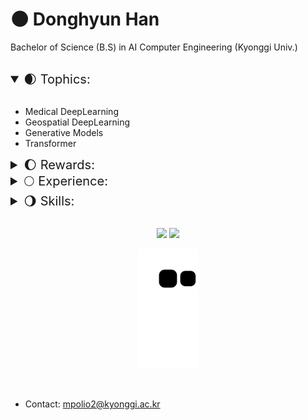 # &#127761; Donghyun Han  

Bachelor of Science (B.S) in AI Computer Engineering (Kyonggi Univ.) 

<br>

<details open>
    <summary style="font-size: 20px"> &#127762; Tophics:</summary>
<br>  

- Medical DeepLearning
- Geospatial DeepLearning
- Generative Models
- Transformer

</details>  

<details>
    <summary style="font-size: 20px">&#127764; Rewards:</summary>
<br>

  - 🏅 경기대학교, 교내 프로그래밍 경진대회 (우수상 수상) (Jun. 2017)  
  - 🏅 한국인터넷정보학회, 캡스톤 디자인 및 아이디어 해커톤 (금상 수상) (Oct. 2021)  
  - 🏅 과학기술정보통신부, 2021 공개 SW 개발자대회 (은상 수상) (Nov. 2021)  
  - 🏅 SW중심대학, 2021 SW상상기업 경진대회 (장려상 수상) (Nov. 2021)  
  - 🏅HealthHub, 2021 HealthHub Datathon: Cephalometric Landmark Detection (우승) (Dec. 2021)  
  - 🏅 한국정보기술학회, 대학생 논문경진대회 우수논문상 (동상) (Jun. 2022)  

</details>  

<details>
    <summary style="font-size: 20px">&#127765; Experience:</summary>
<br>

- <img height=13 src="image/KGU.ico"> &nbsp; &nbsp; &nbsp; &nbsp; &nbsp; &nbsp; &nbsp; &nbsp; &nbsp; &nbsp; &nbsp; &nbsp; &nbsp; B.S, Computer Engineering, Kyonggi University (KGU) (Mar. 2017 -)  
- <img height=13 src="image/etri.svg"> 한국전자통신연구원 (ETRI) Research Trainee (Jul. 2022 - Aug. 2022)  

</details>  

<details>
    <summary style="font-size: 20px">&#127766; Skills: </summary>
<br>
&nbsp;
<code><img height="30" src="image/python.png"></code>
<code><img height="30" src="image/java.png" alt="java"></code>
<code><img height="30" src="image/C.png" alt="C"></code>
<code><img height="30" src="image/sql.png" alt="sql"></code>
<code><img height="30" src="image/Cisco.png" alt="Cisco"></code>
<code><img height="30" src="image/Anaconda.png" alt="Anaconda"></code>
<code><img height="30" src="image/git.png" alt="git"></code>
<code><img height="30" src="image/Android.png" alt="Android"></code>
<code><img height="30" src="image/scikitlearn.png" alt="scikitlearn"></code>
<code><img height="30" src="image/pytorch.png" alt="pytorch"></code>
<code><img height="30" src="image/OpenCV.png" alt="OpenCV"></code>
<code><img height="30" src="image/Tensorflow.png" alt="Tensorflow"></code>

</details>

<br>

<p align = "center">
  <img height="150em" src="https://github-readme-stats.vercel.app/api/?username=DongHyun99&cache_seconds=1800&theme=buefy&line_height=27" >
  <img height="150em" src="https://github-readme-streak-stats.herokuapp.com/?user=DongHyun99&hide_border=true&theme=buefy" />
</p>

<p align = "center">
  <img src="https://raw.githubusercontent.com/donghyun99/donghyun99/output/github-contribution-grid-snake.svg">
<p>  

<br>

- Contact: mpolio2@kyonggi.ac.kr  
